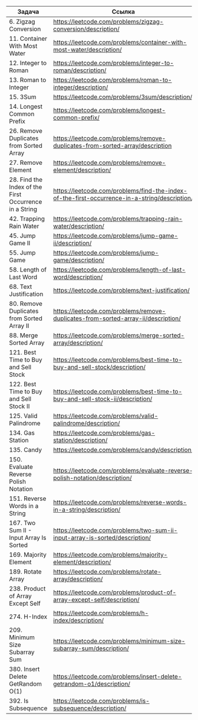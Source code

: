 
| Задача                                                 | Ссылка                                                                                        |
| ------------------------------------------------------ | --------------------------------------------------------------------------------------------- |
| 6. Zigzag Conversion                                   | https://leetcode.com/problems/zigzag-conversion/description/                                  |
| 11. Container With Most Water                          | https://leetcode.com/problems/container-with-most-water/description/                          |
| 12. Integer to Roman                                   | https://leetcode.com/problems/integer-to-roman/description/                                   |
| 13. Roman to Integer                                   | https://leetcode.com/problems/roman-to-integer/description/                                   |
| 15. 3Sum                                               | https://leetcode.com/problems/3sum/description/                                               |
| 14. Longest Common Prefix                              | https://leetcode.com/problems/longest-common-prefix/                                          |
| 26. Remove Duplicates from Sorted Array                | https://leetcode.com/problems/remove-duplicates-from-sorted-array/description                 |
| 27. Remove Element                                     | https://leetcode.com/problems/remove-element/description/                                     |
| 28. Find the Index of the First Occurrence in a String | https://leetcode.com/problems/find-the-index-of-the-first-occurrence-in-a-string/description/ |
| 42. Trapping Rain Water                                | https://leetcode.com/problems/trapping-rain-water/description/                                |
| 45. Jump Game II                                       | https://leetcode.com/problems/jump-game-ii/description/                                       |
| 55. Jump Game                                          | https://leetcode.com/problems/jump-game/description/                                          |
| 58. Length of Last Word                                | https://leetcode.com/problems/length-of-last-word/description/                                |
| 68. Text Justification                                 | https://leetcode.com/problems/text-justification/                                             |
| 80. Remove Duplicates from Sorted Array II             | https://leetcode.com/problems/remove-duplicates-from-sorted-array-ii/description/             |
| 88. Merge Sorted Array                                 | https://leetcode.com/problems/merge-sorted-array/description/                                 |
| 121. Best Time to Buy and Sell Stock                   | https://leetcode.com/problems/best-time-to-buy-and-sell-stock/description/                    |
| 122. Best Time to Buy and Sell Stock II                | https://leetcode.com/problems/best-time-to-buy-and-sell-stock-ii/description/                 |
| 125. Valid Palindrome                                  | https://leetcode.com/problems/valid-palindrome/description/                                   |
| 134. Gas Station                                       | https://leetcode.com/problems/gas-station/description/                                        |
| 135. Candy                                             | https://leetcode.com/problems/candy/description/                                              |
| 150. Evaluate Reverse Polish Notation                  | https://leetcode.com/problems/evaluate-reverse-polish-notation/description/                   |
| 151. Reverse Words in a String                         | https://leetcode.com/problems/reverse-words-in-a-string/description/                          |
| 167. Two Sum II - Input Array Is Sorted                | https://leetcode.com/problems/two-sum-ii-input-array-is-sorted/description/                   |
| 169. Majority Element                                  | https://leetcode.com/problems/majority-element/description/                                   |
| 189. Rotate Array                                      | https://leetcode.com/problems/rotate-array/description/                                       |
| 238. Product of Array Except Self                      | https://leetcode.com/problems/product-of-array-except-self/description/                       |
| 274. H-Index                                           | https://leetcode.com/problems/h-index/description/                                            |
| 209. Minimum Size Subarray Sum                         | https://leetcode.com/problems/minimum-size-subarray-sum/description/                          |
| 380. Insert Delete GetRandom O(1)                      | https://leetcode.com/problems/insert-delete-getrandom-o1/description/                         |
| 392. Is Subsequence                                    | https://leetcode.com/problems/is-subsequence/description/                                     |
  